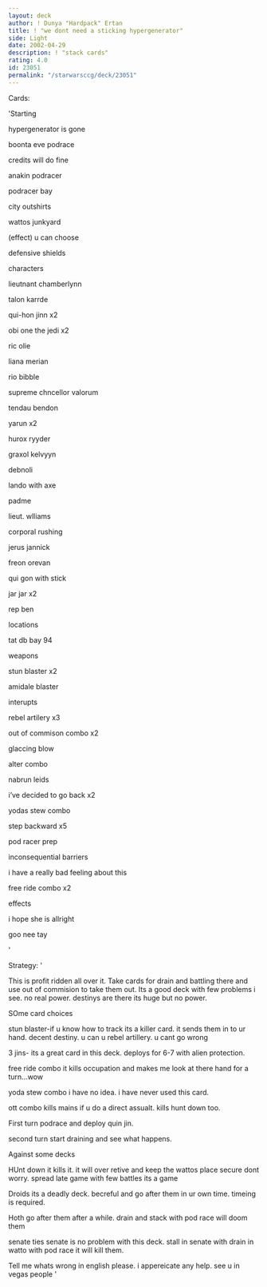```yaml
---
layout: deck
author: ! Dunya "Hardpack" Ertan
title: ! "we dont need a sticking hypergenerator"
side: Light
date: 2002-04-29
description: ! "stack cards"
rating: 4.0
id: 23051
permalink: "/starwarsccg/deck/23051"
---
```

Cards: 

'Starting

hypergenerator is gone

boonta eve podrace

credits will do fine

anakin podracer

podracer bay

city outshirts

wattos junkyard

(effect) u can choose

defensive shields


characters

lieutnant chamberlynn

talon karrde

qui-hon jinn x2

obi one the jedi x2

ric olie

liana merian

rio bibble

supreme chncellor valorum

tendau bendon

yarun x2

hurox ryyder

graxol kelvyyn

debnoli

lando with axe

padme

lieut. wlliams

corporal rushing

jerus jannick

freon orevan

qui gon with stick

jar jar x2

rep ben


locations

tat db bay 94


weapons

stun blaster x2

amidale blaster


interupts

rebel artilery x3

out of commison combo x2

glaccing blow

alter combo 

nabrun leids

i’ve decided to go back x2

yodas stew combo

step backward x5

pod racer prep

inconsequential barriers

i have a really bad feeling about this

free ride combo x2


effects

i hope she is allright

goo nee tay


'

Strategy: '

This is profit ridden all over it. Take cards for drain and battling there and use out of commision to take them out. Its a good deck with few problems i see. no real power. destinys are there its huge but no power. 


SOme card choices

stun blaster-if u know how to track its a killer card. it sends them in to ur hand. decent destiny. u can u rebel artillery. u cant go wrong


3 jins- its a great card in this deck. deploys for 6-7 with alien protection.


free ride combo it kills occupation and makes me look at there hand for a turn...wow


yoda stew combo i have no idea. i have never used this card. 


ott combo kills mains if u do a direct assualt. kills hunt down too.





First turn podrace and deploy quin jin. 

second turn start draining and see what happens.


Against some decks


HUnt down it kills it. it will over retive and keep the wattos place secure dont worry. spread late game with few battles its a game


Droids its a deadly deck. becreful and go after them in ur own time. timeing is required.


Hoth go after them after a while. drain and stack with pod race will doom them


senate ties senate is no problem with this deck. stall in senate with drain in watto with pod race it will kill them.


Tell me whats wrong in english please. i appereicate any help. see u in vegas people '
